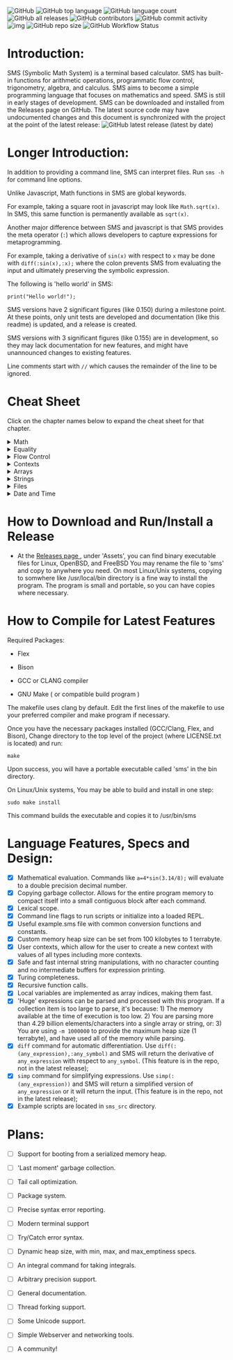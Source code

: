![GitHub](https://img.shields.io/github/license/reginaldford/sms)
![GitHub top language](https://img.shields.io/github/languages/top/reginaldford/sms) 
![GitHub language count](https://img.shields.io/github/languages/count/reginaldford/sms)
![GitHub all releases](https://img.shields.io/github/downloads/reginaldford/sms/total)
![GitHub contributors](https://img.shields.io/github/contributors/reginaldford/sms?color=green)
![GitHub commit activity](https://img.shields.io/github/commit-activity/m/reginaldford/sms)
![img](https://img.shields.io/badge/maturity-alpha-orange)
![GitHub repo size](https://img.shields.io/github/repo-size/reginaldford/sms)
![GitHub Workflow Status](https://img.shields.io/github/actions/workflow/status/reginaldford/sms/make-check.yml)

# Introduction:
SMS (Symbolic Math System) is a terminal based calculator. SMS has built-in functions for arithmetic operations, programmatic flow control, trigonometry, algebra, and calculus. SMS aims to become a simple programming language that focuses on mathematics and speed. SMS is still in early stages of development. SMS can be downloaded and installed from the Releases page on GitHub. The latest source code may have undocumented changes and this document is synchronized with the project at the point of the latest release: ![GitHub latest release (latest by date)](https://img.shields.io/github/v/tag/reginaldford/sms)

# Longer Introduction:

In addition to providing a command line, SMS can interpret files.
Run `sms -h` for command line options.

Unlike Javascript, Math functions in SMS are global keywords.

For example, taking a square root in javascript may look like `Math.sqrt(x)`. In SMS, this same function is permanently available as  `sqrt(x)`.

Another major difference between SMS and javascript is that SMS provides the meta operator (`:`) which allows developers to capture expressions for metaprogramming.

For example, taking a derivative of `sin(x)` with respect to `x` may be done with `diff(:sin(x),:x);` where the colon prevents SMS from evaluating the input and ultimately preserving the symbolic expression.

The following is 'hello world' in SMS:

`print("Hello world!");`

SMS versions have 2 significant figures (like 0.150) during a milestone point. At these points, only unit tests are developed and documentation (like this readme) is updated, and a release is created.

SMS versions with 3 significant figures (like 0.155) are in development, so they may lack documentation for new features, and might have unannounced changes to existing features.

Line comments start with `//` which causes the remainder of the line to be ignored.


# Cheat Sheet

Click on the chapter names below to expand the cheat sheet for that chapter.

<details>
  <summary>Math</summary>

    1. a + b ; // add two numbers

    2. +( a, b, c) ; // 2 or more numbers can be added with prefix notation

    3. a * b ; // mulitply two numbers

    4. *( a, b, ..); // multiply 2 or more numbers

    5. a - b ; // subtract two numbers

    6. -(a,b...) ; //substract remaining numbers from the first

    7. a / b ; //divide a by b

    8. /(a,b,...) //divide a by b, then divide by remaining numbers

    9. a ^ b; // raise a to the power of b

    10. sin(x); cos(x); tan(x); // trig functions

    11. sinh(x); cosh(x); tanh(x); // hyperbolic trig functions

    12. sec(x); csc(x); cot(x); // inverse trig funtions

    13. sech(x); csch(x); coth(x); // inverse hyperbolic trig functions

    14. abs(x); //return the absolute value of x

    15. exp(x); //Euler's number, raised to the power of x

    16. ln(x); //natural log of x

    17. sqrt(x); //square root of x

    18. random(); //generate a random number from 0 to 1

    19. diff(:sin(x),:x); //return the derivative of sin(x) with respect to x

    20. simp(:expr); // attempt to simplify the given expression

</details>

<details>
  <summary>Equality</summary>

    1. a == b // returns true if a is the same value as b, else, returns false

    2. a > b // returns true if a is more than b, else, returns false

    3. a < b // returns true if a is less than b, else ,returns false

    4. a >= b // returns true if a is more than or equal to b, else ,returns false

    5. a <= b // returns true if a is less than or equal to b, else ,returns false

</details>

<details>
  <summary>Flow Control</summary>

    1. twice = (x) => 2 * x; // make a function that doubles numbers

    2. quad = (x,a,b,c) => a*x^2+b*x+c; //a quadratic function in x

    3. ( command1 ; command2 ; ... ) // this unites multiple commands into 1 command. Does not make a new scope

    4. if(condition, command); // execute command if true, else return false

    5. if(condition, command1, command2); // if condition evaluates to true, executes command1, else executes command2

    6. while(condition , statement) // continually repeat statement until condition is false

    7. map( function, expression ) // return a new array where each element is the result of applying function to the correlating element of the given expression

    8. not( boolean ) // if boolean is false, returns true, otherwise, returns false

    9. exit(n); // quit SMS and return this integer to the OS as the command return value

    10. :sin(x); //capture any expression with the unary meta operator. Use parens to capture more.

</details>
<details>
  <summary>Contexts</summary>

    1. let var = value ;  // creates a new variable in the current context with the given value.

    2. rm var; // removes the variable from the current context.

    3. var = value; // searches for var in this context, then up the parent path, and if found, sets to value, else a new variable is created in the current context.

    4. context = { var1 = value1; var2 = value2 }; // builds a context with 2 variables and saves it under the variable 'context'

    5. context.var1; // retreive the value of a specific variable from the context

    6. parent(context); // return the parent scope of the provided context
</details>

<details>
  <summary>Arrays</summary>

    1. [ expr1, expr2 ] // create an array by evaluating expressions

    2. :[ expr1 , expr2 ] // create an array of unevaluated expressions

    3. array[ i ] // return the i'th  element of the array, where i=0 is the first element

    4. size( array ) // return the number of elements in the array

    5. size( expr ) // returns the number of arguments in the expression

</details>

<details>
  <summary>Strings</summary>

    1. let s = "example\nstring"; // s is now a string with a newline escape code (\n)

    2. str_find(s,to_find);       // returns the first location of to_find

    3. str_len(s);  // returns the length of string s

    4. str_escape(s); // converts any escape codes into their correlating character

    5. str_add(s1,s2); // returns a string that is the concatenation of s1 with s2 in order

    6. str_part(s1,start,len) // returns a part of the string, starting at index start, and with length len

    7. to_string(object0); // return the string representation of object0

    8. input(); // allow the user to enter a string of text, which becomes the return value

    9. print(s1); //print the string s1

    10. println(s1); //prnt the string s1 and go to the next line


</details>

<details>
  <summary>Files</summary>

    1. file_read("test.txt"); //reads test.txt , paths are relative to the working directory

    2. file_write(fname, content); // takes a string for the file name to write to, and a string for the content to write

    3. file_parse(fname); // Parses the file into a single object

</details>

<details>
  <summary>Date and Time</summary>

    1. date() // returns the date and time in the form of an array of 9 numbers, listed with their array index:
    //0: seconds (0-60)
    //1: minutes (0-59)
    //2: hours (0-23)
    //3: Day of month (1-31)
    //4: months since January (0-11)
    //5: Years since 1900
    //6: Days since Sunday (0-6)
    //7: Days since January 1 (0-365)
    //8: Dayslights Savings flag (positive if daylight savings is in effect, 0 if not, negative if this is unknown)

    2. time() // returns an array with 2 values: the number of seconds since January 1, 1970, then the number of microseconds since the last whole second.

    3. date_str() // returns the date in a 24 character string, like: "Thu Apr  6 01:20:24 2023"

    4. sleep(n) // pause execution for n milliseconds.

</details>



# How to Download and Run/Install a Release
- At the [ Releases page ](https://github.com/reginaldford/sms/releases)  , under 'Assets', you can find binary executable files for Linux, OpenBSD, and FreeBSD You may rename the file to 'sms' and copy to anywhere you need. On most Linux/Unix systems, copying to somwhere like /usr/local/bin directory is a fine way to install the program. The program is small and portable, so you can have copies where necessary.


# How to Compile for Latest Features
Required Packages:

- Flex

- Bison

- GCC or CLANG compiler

- GNU Make ( or compatible build program )

The makefile uses clang by default.
Edit the first lines of the makefile to use your preferred compiler and make program if necessary.

Once you have the necessary packages installed (GCC/Clang, Flex, and Bison),
Change directory to the top level of the project (where LICENSE.txt is located) and run:

`make`

Upon success, you will have a portable executable called 'sms' in the bin directory.

On Linux/Unix systems, You may be able to build and install in one step:

`sudo make install`

This command builds the executable and copies it to /usr/bin/sms


# Language Features, Specs and Design:
- [x] Mathematical evaluation. Commands like `a=4*sin(3.14/8);` will evaluate to a double precision decimal number.
- [x] Copying garbage collector. Allows for the entire program memory to compact itself into a small contiguous block after each command.
- [x] Lexical scope.
- [x] Command line flags to run scripts or initialize into a loaded REPL.
- [x] Useful example.sms file with common conversion functions and constants.
- [x] Custom memory heap size can be set from 100 kilobytes to 1 terrabyte.
- [x] User contexts, which allow for the user to create a new context with values of all types including more contexts.
- [x] Safe and fast internal string manipulations, with no character counting and no intermediate buffers for expression printing.
- [x] Turing completeness.
- [x] Recursive function calls.
- [x] Local variables are implemented as array indices, making them fast.
- [x] 'Huge' expressions can be parsed and processed with this program. If a collection item is too large to parse, it's because: 1) The memory available at the time of execution is too low. 2) You are parsing more than 4.29 billion elements/characters into a single array or string, or: 3) You are using `-m 1000000` to provide the maximum heap size (1 terrabyte), and have used all of the memory while parsing.
- [x] `diff` command for automatic differentiation. Use `diff(:(any_expression),:any_symbol)` and SMS will return the derivative of `any_expression` with respect to `any_symbol`. (This feature is in the repo, not in the latest release);
- [x] `simp` command for simplifying expressions. Use `simp(:(any_expression))` and SMS will return a simplified version of `any_expression` or it will return the input. (This feature is in the repo, not in the latest release);
- [x] Example scripts are located in `sms_src` directory.

# Plans:
- [ ] Support for booting from a serialized memory heap.
- [ ] 'Last moment' garbage collection.
- [ ] Tail call optimization.
- [ ] Package system.
- [ ] Precise syntax error reporting.
- [ ] Modern terminal support
- [ ] Try/Catch error syntax.
- [ ] Dynamic heap size, with min, max, and max_emptiness specs.
- [ ] An integral command for taking integrals.
- [ ] Arbitrary precision support.
- [ ] General documentation.
- [ ] Thread forking support.
- [ ] Some Unicode support.
- [ ] Simple Webserver and networking tools.
- [ ] A community!

